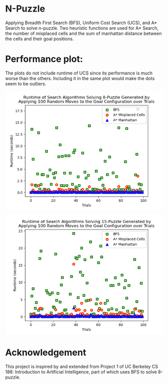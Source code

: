 # N-Puzzle
Applying Breadth First Search (BFS), Uniform Cost Search (UCS), and A* Search to solve n-puzzle.
Two heuristic functions are used for A* Search, the number of misplaced cells and the sum of manhattan distance between the cells and their goal positions.

# Performance plot:
The plots do not include runtime of UCS since its performance is much worse than the others. Including it in the same plot would make the dots seem to be outliers.

![Image of 8-puzzle](https://github.com/CDCBuckeye/N-Puzzle/blob/master/8PuzzleRuntimeScatterPlot.png)

![Image of 15-puzzle](https://github.com/CDCBuckeye/N-Puzzle/blob/master/15PuzzleRuntimeScatterPlot.png)

# Acknowledgement
This project is inspired by and extended from Project 1 of UC Berkeley CS 188: Introduction to Artificial Intelligence, part of which uses BFS to solve 8-puzzle.
